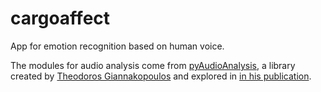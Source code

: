 # cargoaffect

App for emotion recognition based on human voice.

The modules for audio analysis come from [pyAudioAnalysis](https://github.com/tyiannak/pyAudioAnalysis), a library created by [Theodoros Giannakopoulos](https://tyiannak.github.io) and explored in [in his publication](http://journals.plos.org/plosone/article?id=10.1371/journal.pone.0144610).

